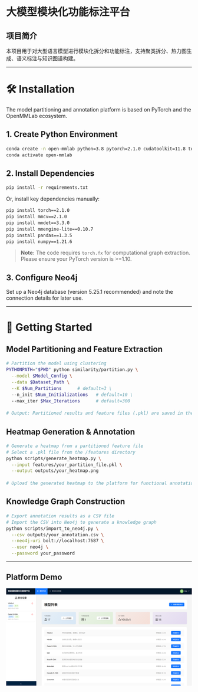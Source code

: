 # 大模型模块化功能标注平台

## 项目简介

本项目用于对大型语言模型进行模块化拆分和功能标注，支持聚类拆分、热力图生成、语义标注与知识图谱构建。

---

# 🛠 Installation

The model partitioning and annotation platform is based on PyTorch and the OpenMMLab ecosystem.

## 1. Create Python Environment

```bash
conda create -n open-mmlab python=3.8 pytorch=2.1.0 cudatoolkit=11.8 torchvision -c pytorch -y
conda activate open-mmlab
```

## 2. Install Dependencies

```bash
pip install -r requirements.txt
```

Or, install key dependencies manually:

```bash
pip install torch==2.1.0
pip install mmcv==2.1.0
pip install mmdet==3.3.0
pip install mmengine-lite==0.10.7
pip install pandas==1.3.5
pip install numpy==1.21.6
```

> **Note:** The code requires `torch.fx` for computational graph extraction. Please ensure your PyTorch version is >=1.10.

## 3. Configure Neo4j

Set up a Neo4j database (version 5.25.1 recommended) and note the connection details for later use.

---

# 🚀 Getting Started

## Model Partitioning and Feature Extraction

```bash
# Partition the model using clustering
PYTHONPATH="$PWD" python similarity/partition.py \
  --model $Model_Config \
  --data $Dataset_Path \
  --K $Num_Partitions      # default=3 \
  --n_init $Num_Initializations   # default=10 \
  --max_iter $Max_Iterations      # default=300

# Output: Partitioned results and feature files (.pkl) are saved in the /features directory
```

## Heatmap Generation & Annotation

```bash
# Generate a heatmap from a partitioned feature file
# Select a .pkl file from the /features directory
python scripts/generate_heatmap.py \
  --input features/your_partition_file.pkl \
  --output outputs/your_heatmap.png

# Upload the generated heatmap to the platform for functional annotation
```

## Knowledge Graph Construction

```bash
# Export annotation results as a CSV file
# Import the CSV into Neo4j to generate a knowledge graph
python scripts/import_to_neo4j.py \
  --csv outputs/your_annotation.csv \
  --neo4j-uri bolt://localhost:7687 \
  --user neo4j \
  --password your_password
```

---

## Platform Demo

![Platform Demo](frontend/platform.png)

